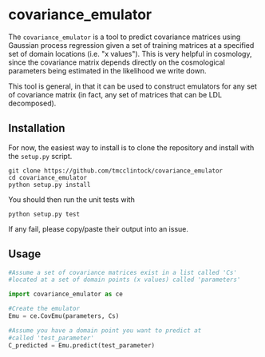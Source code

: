 # covariance_emulator

The `covariance_emulator` is a tool to predict covariance matrices using Gaussian process regression given a set of training matrices at a specified set of domain locations (i.e. "x values"). This is very helpful in cosmology, since the covariance matrix depends directly on the cosmological parameters being estimated in the likelihood we write down.

This tool is general, in that it can be used to construct emulators for any set of covariance matrix (in fact, any set of matrices that can be LDL decomposed).

## Installation

For now, the easiest way to install is to clone the repository and install with the `setup.py` script.
```
git clone https://github.com/tmcclintock/covariance_emulator
cd covariance_emulator
python setup.py install
```
You should then run the unit tests with
```
python setup.py test
```
If any fail, please copy/paste their output into an issue.

## Usage

```python
#Assume a set of covariance matrices exist in a list called 'Cs'
#located at a set of domain points (x values) called 'parameters'

import covariance_emulator as ce

#Create the emulator
Emu = ce.CovEmu(parameters, Cs)

#Assume you have a domain point you want to predict at
#called 'test_parameter'
C_predicted = Emu.predict(test_parameter)
```